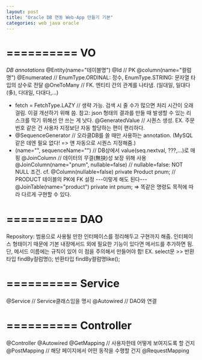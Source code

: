 ```yaml
---
layout: post
title: "Oracle DB 연동 Web-App 만들기 기본"
categories: web java oracle
---
```

==========
VO
==========
*DB annotations*
@Entity(name="테이블명")
@Id // PK
@column(name="컬럼명")
@Enumerated // EnumType.ORDINAL: 정수, EnumType.STRING: 문자열 타입의 상수로 전달
@OneToMany // FK. 엔티티 간의 관계를 나타냄. (일대일, 일대다(多), 다대일, 다대다,...)
  - fetch = FetchType.LAZY // 생략 가능. 검색 시 줄 수가 많으면 처리 시간이 오래 걸림. 이걸 개선하기 위해 씀. 참고: json 형태의 결과를 만들 때 발생할 수 있는 리스크를 막기 위해선 안 쓰는 게 낫다.
@GeneratedValue // 시퀀스 생성. EX. 주문번호 같은 건 사용자 지정보단 자동 할당하는 편이 편리하다.
  - @SequenceGenerator // 오라클DB를 쓸 때만 사용하는 annotation. (MySQL 같은 데엔 필요 없다! => 얜 자동으로 시퀀스 지정해줌.)
  - (name="", sequenceName="") // DB상에서 value(seq.nextval, ???,...)로 매핑
@JoinColumn // 데이터의 무결(無抉)성 보장 위해 사용
  @JoinColumn(name="pnum", nullable=false) // nullable=false: NOT NULL 조건.
  cf. @Column(nullable=false)
      private Product pnum; // PRODUCT 테이블의 PK에 FK 설정
  ---이렇게 해도 된다---
    @JoinTable(name="product")
    private int pnum;
  => 똑같은 명령도 목적에 따라 다르게 구현할 수 있다.

==========
DAO
==========
Repository: 범용으로 사용될 만한 인터페이스를 정리해두고 구현까지 해줌. 인터페이스 형태이기 때문에 기본 내장메서드 외에 필요한 기능이 있다면 메서드를 추가하면 됨. 단, 메서드 이름에는 규칙이 있어 이 점을 주의해서 만들어야 함!
EX. select문 >> 반환타입 findBy컬럼명();    반환타입 findBy컬럼명like();

==========
Service
==========
@Service // Service클래스임을 명시
@Autowired // DAO와 연결

==========
Controller
==========
@Controller
@Autowired
@GetMapping // 사용자한테 어떻게 보여지도록 할 건지
@PostMapping // 해당 페이지에서 어떤 동작을 수행할 건지
@RequestMapping

